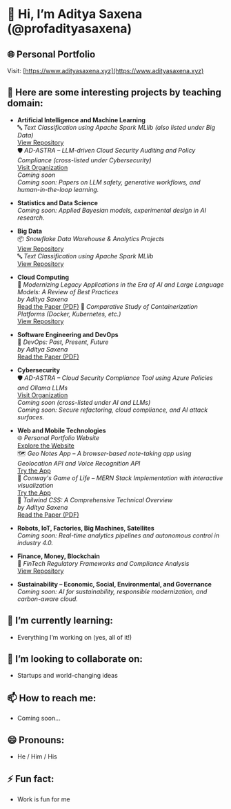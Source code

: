 # 👋 Hi, I’m Aditya Saxena (@profadityasaxena)

## 🌐 Personal Portfolio  
Visit: [https://www.adityasaxena.xyz](https://www.adityasaxena.xyz)

## 📂 Here are some interesting projects by teaching domain:

- **Artificial Intelligence and Machine Learning**  
  🔤 *Text Classification using Apache Spark MLlib (also listed under Big Data)*  
  [View Repository](https://github.com/profadityasaxena/Spark_TextClassificationusingMLlib)  
  🛡️ *AD-ASTRA – LLM-driven Cloud Security Auditing and Policy Compliance (cross-listed under Cybersecurity)*  
  [Visit Organization](https://github.com/profadityasaxena?org=AD-ASTRA-AI-Enabled-Cloud-Compliance&year_list=1)  
  *Coming soon*  
  *Coming soon: Papers on LLM safety, generative workflows, and human-in-the-loop learning.*



- **Statistics and Data Science**  
  *Coming soon: Applied Bayesian models, experimental design in AI research.*

- **Big Data**  
  📦 *Snowflake Data Warehouse & Analytics Projects*  
  [View Repository](https://github.com/profadityasaxena/Snowflake)  
  🔤 *Text Classification using Apache Spark MLlib*  
  [View Repository](https://github.com/profadityasaxena/Spark_TextClassificationusingMLlib)

- **Cloud Computing**  
  📘 *Modernizing Legacy Applications in the Era of AI and Large Language Models: A Review of Best Practices*  
  *by Aditya Saxena*  
  [Read the Paper (PDF)](https://github.com/profadityasaxena/Cloud-Legacy-to-Modern/blob/main/Paper.pdf)
  🐳 *Comparative Study of Containerization Platforms (Docker, Kubernetes, etc.)*  
  [View Repository](https://github.com/profadityasaxena/Containerization_Platforms)
  

- **Software Engineering and DevOps**  
  📘 *DevOps: Past, Present, Future*  
  *by Aditya Saxena*  
  [Read the Paper (PDF)](https://github.com/profadityasaxena/DevOps---Past-Present-Future/blob/main/DevOps%20-%20Past%2C%20Present%2C%20Future.pdf)

- **Cybersecurity**  
  🛡️ *AD-ASTRA – Cloud Security Compliance Tool using Azure Policies and Ollama LLMs*  
  [Visit Organization](https://github.com/profadityasaxena?org=AD-ASTRA-AI-Enabled-Cloud-Compliance&year_list=1)  
  *Coming soon (cross-listed under AI and LLMs)*  
  *Coming soon: Secure refactoring, cloud compliance, and AI attack surfaces.*


- **Web and Mobile Technologies**  
  🌐 *Personal Portfolio Website*  
  [Explore the Website](https://www.adityasaxena.xyz)  
  🗺️ *Geo Notes App – A browser-based note-taking app using Geolocation API and Voice Recognition API*  
  [Try the App](https://geo-notes-browser-api-tutorial.vercel.app/)  
  🧬 *Conway's Game of Life – MERN Stack Implementation with interactive visualization*  
  [Try the App](https://mern-conways-game-of-life-rn9y.vercel.app/)  
  📘 *Tailwind CSS: A Comprehensive Technical Overview*  
  *by Aditya Saxena*  
  [Read the Paper (PDF)](https://github.com/profadityasaxena/WebDesign_Tailwind/blob/main/TailwindCSS.pdf)

- **Robots, IoT, Factories, Big Machines, Satellites**  
  *Coming soon: Real-time analytics pipelines and autonomous control in industry 4.0.*

- **Finance, Money, Blockchain**  
  🏦 *FinTech Regulatory Frameworks and Compliance Analysis*  
  [View Repository](https://github.com/profadityasaxena/Fintech_RegulatoryFramework)

- **Sustainability – Economic, Social, Environmental, and Governance**  
  *Coming soon: AI for sustainability, responsible modernization, and carbon-aware cloud.*

## 🌱 I’m currently learning:
- Everything I’m working on (yes, all of it!)

## 💞️ I’m looking to collaborate on:
- Startups and world-changing ideas

## 📫 How to reach me:
- Coming soon...

## 😄 Pronouns:
- He / Him / His

## ⚡ Fun fact:
- Work is fun for me

<!---
profadityasaxena/profadityasaxena is a ✨ special ✨ repository because its `README.md` (this file) appears on your GitHub profile.
You can click the Preview link to take a look at your changes.
--->
